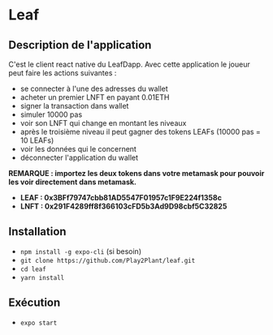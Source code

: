 # Leaf

## Description de l'application
C'est le client react native du LeafDapp. 
Avec cette application le joueur peut faire les actions suivantes :
  - se connecter à l'une des adresses du wallet
  - acheter un premier LNFT en payant 0.01ETH
  - signer la transaction dans wallet
  - simuler 10000 pas
  - voir son LNFT qui change en montant les niveaux
  - après le troisième niveau il peut gagner des tokens LEAFs (10000 pas = 10 LEAFs)
  - voir les données qui le concernent
  - déconnecter l'application du wallet
 
**REMARQUE : importez les deux tokens dans votre metamask pour pouvoir les voir directement dans metamask.**
  - **LEAF : 0x3BFf79747cbb81AD5547F01957c1F9E224f1358c**
  - **LNFT : 0x291F4289ff8f366103cFD5b3Ad9D98cbf5C32825**

## Installation
- `npm install -g expo-cli` (si besoin)
- `git clone https://github.com/Play2Plant/leaf.git`
- `cd leaf`
- `yarn install`

## Exécution 
- `expo start`


